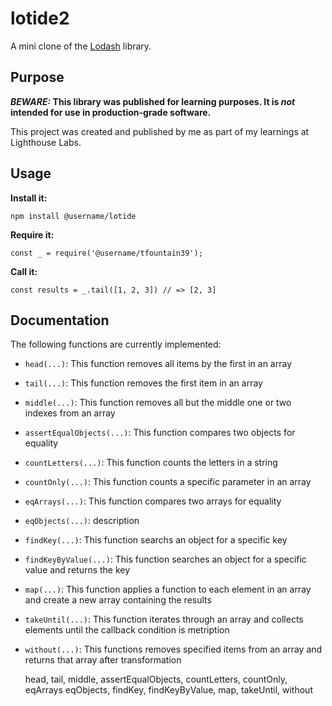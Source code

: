 # lotide2

A mini clone of the [Lodash](https://lodash.com) library.

## Purpose

**_BEWARE:_ This library was published for learning purposes. It is _not_ intended for use in production-grade software.**

This project was created and published by me as part of my learnings at Lighthouse Labs. 

## Usage

**Install it:**

`npm install @username/lotide`

**Require it:**

`const _ = require('@username/tfountain39');`

**Call it:**

`const results = _.tail([1, 2, 3]) // => [2, 3]`

## Documentation

The following functions are currently implemented:

* `head(...)`: This function removes all items by the first in an array
* `tail(...)`: This function removes the first item in an array
* `middle(...)`: This function removes all but the middle one or two indexes from an array
* `assertEqualObjects(...)`: This function compares two objects for equality
* `countLetters(...)`: This function counts the letters in a string
* `countOnly(...)`: This function counts a specific parameter in an array
* `eqArrays(...)`: This function compares two arrays for equality 
* `eqObjects(...)`: description
* `findKey(...)`: This function searchs an object for a specific key
* `findKeyByValue(...)`: This function searches an object for a specific value and returns the key
* `map(...)`: This function applies a function to each element in an array and create a new array containing the results
* `takeUntil(...)`: This function iterates through an array and collects elements until the callback condition is metription
* `without(...)`: This functions removes specified items from an array and returns that array after transformation

  head,
  tail,
  middle,
  assertEqualObjects,
  countLetters,
  countOnly,
  eqArrays
  eqObjects,
  findKey,
  findKeyByValue,
  map,
  takeUntil,
  without